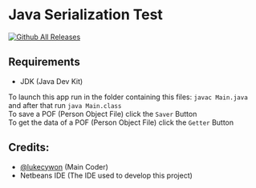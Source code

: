 # Java Serialization Test  
[![Github All Releases](https://img.shields.io/github/downloads/LukeJavaProjects/Java-Serialization-Test/total.svg)]()  
## Requirements  
- JDK (Java Dev Kit)  
  
To launch this app run in the folder containing this files: ``javac Main.java`` and after that run ``java Main.class``  
To save a POF (Person Object File) click the ``Saver`` Button  
To get the data of a POF (Person Object File) click the ``Getter`` Button  
  
## Credits:  
- [@lukecywon](@lukecywon) (Main Coder)
- Netbeans IDE (The IDE used to develop this project)
